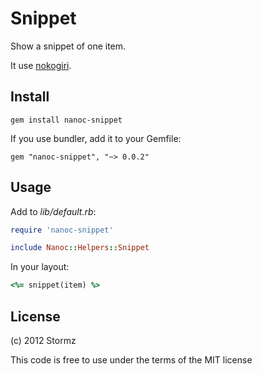 # Snippet

Show a snippet of one item.

It use [nokogiri](http://nokogiri.org/).

## Install

    gem install nanoc-snippet

If you use bundler, add it to your Gemfile:

    gem "nanoc-snippet", "~> 0.0.2"

## Usage

Add to *lib/default.rb*:

```ruby
require 'nanoc-snippet'

include Nanoc::Helpers::Snippet
```

In your layout:

```ruby
<%= snippet(item) %>
```

## License

(c) 2012 Stormz

This code is free to use under the terms of the MIT license
